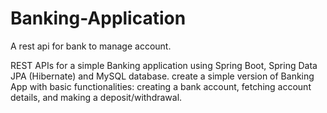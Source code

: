 # Banking-Application
A rest api for bank to manage account.

REST APIs for a simple Banking application using Spring Boot, Spring Data JPA (Hibernate) and MySQL database.
create a simple version of Banking App with basic functionalities: 
creating a bank account, fetching account details, and making a deposit/withdrawal.
